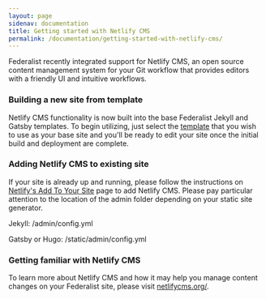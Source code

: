 ```yaml
---
layout: page
sidenav: documentation
title: Getting started with Netlify CMS
permalink: /documentation/getting-started-with-netlify-cms/
---
```

Federalist recently integrated support for Netlify CMS, an open source content management system for your Git workflow that provides editors with a friendly UI and intuitive workflows.

### Building a new site from template

Netlify CMS functionality is now built into the base Federalist Jekyll and Gatsby templates. To begin utilizing, just select the [template]({{site.baseurl}}/documentation/templates/) that you wish to use as your base site and you'll be ready to edit your site once the initial build and deployment are complete.

### Adding Netlify CMS to existing site

If your site is already up and running, please follow the instructions on [Netlify's Add To Your Site](https://www.netlifycms.org/docs/add-to-your-site/) page to add Netlify CMS. Please pay particular attention to the location of the admin folder depending on your static site generator.

Jekyll: /admin/config.yml

Gatsby or Hugo: /static/admin/config.yml

### Getting familiar with Netlify CMS

To learn more about Netlify CMS and how it may help you manage content changes on your Federalist site, please visit [netlifycms.org/](https://www.netlifycms.org/).
